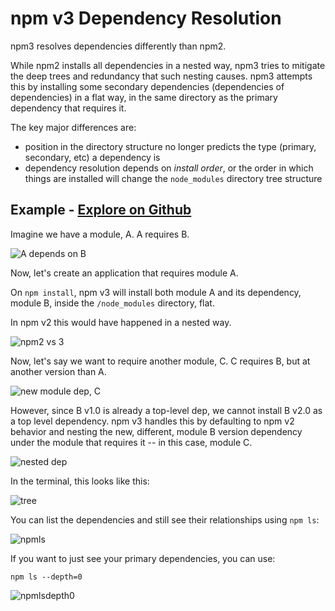 <!--
title: 03 - npm v3
featured: true
-->

# npm v3 Dependency Resolution

npm3 resolves dependencies differently than npm2.

While npm2 installs all dependencies in a nested way, npm3 tries to
mitigate the deep trees and redundancy that such nesting causes. npm3
attempts this by installing some secondary dependencies (dependencies
of dependencies) in a flat way, in the same directory as the primary
dependency that requires it.

The key major differences are:

  - position in the directory structure no longer predicts the type
    (primary, secondary, etc) a dependency is
  - dependency resolution depends on *install order*, or the order
    in which things are installed will change the `node_modules`
    directory tree structure

## Example - <a class="button" href="https://github.com/ashleygwilliams/npm-sandbox/tree/master/npm3/example1">Explore on Github</a>

Imagine we have a module, A. A requires B.

![A depends on B](/public/images/npm3deps1.png)

Now, let's create an application that requires module A.

On `npm install`, npm v3 will install both module A and its
dependency, module B, inside the `/node_modules` directory, flat.

In npm v2 this would have happened in a nested way.

![npm2 vs 3](/public/images/npm3deps2.png)

Now, let's say we want to require another module, C. C requires B,
but at another version than A.

![new module dep, C](/public/images/npm3deps3.png)

However, since B v1.0 is already a top-level dep, we cannot install
B v2.0 as a top level dependency. npm v3 handles this by defaulting
to npm v2 behavior and nesting the new, different, module B version
dependency under the module that requires it -- in this case, module C.

![nested dep](/public/images/npm3deps4.png)

In the terminal, this looks like this:

![tree](/public/images/tree.png)

You can list the dependencies and still see their relationships using
`npm ls`:

![npmls](/public/images/npmls.png)

If you want to just see your primary dependencies, you can use:

```
npm ls --depth=0
```

![npmlsdepth0](/public/images/npmlsdepth0.png)

